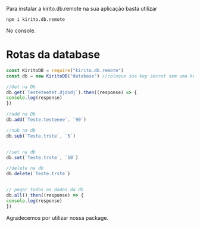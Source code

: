 Para instalar a kirito.db.remote na sua aplicação basta utilizar 

```npm i kirito.db.remote```

No console.

# Rotas da database

```js
const KiritoDB = require("kirito.db.remote")
const db = new KiritoDB("database") //coloque sua key secret sem uma key secret não e possível utilizar a database

//Get na Db
db.get(`Testeteetet.djdndj`).then((response) => {
console.log(response)
})

//add na Db
db.add(`Teste.testeeee`, `90`)

//sub na db
db.sub(`Teste.trste`, `5`)


//set na db
db.set(`Teste.trste`, `10`)

//delete na db
db.delete(`Teste.trste`)


// pegar todos os dados da db
db.all().then((response) => {
console.log(response)
})
```

Agradecemos por utilizar nossa package.
